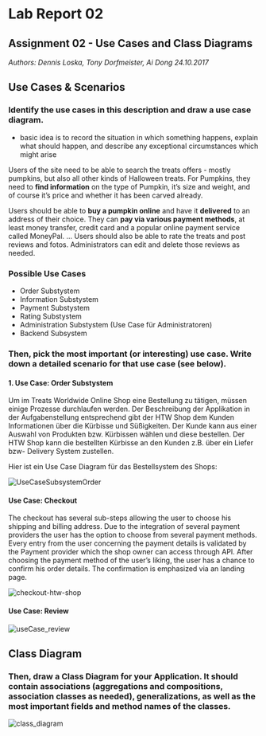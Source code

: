# Lab Report 02
## Assignment 02 - Use Cases and Class Diagrams
_Authors: Dennis Loska, Tony Dorfmeister, Ai Dong 24.10.2017_

## Use Cases & Scenarios

### Identify the use cases in this description and draw a use case diagram.

- basic idea is to record the situation in which something happens, explain what should happen, and describe any exceptional circumstances which might arise

Users of the site need to be able to search the treats offers - mostly pumpkins, but also all other kinds of Halloween treats. For Pumpkins, they need to **find information** on the type of Pumpkin, it’s size and weight, and of course it’s price and whether it has been carved already.

Users should be able to **buy a pumpkin online** and have it **delivered** to an address of their choice. They can **pay via various payment methods**, at least money transfer, credit card and a popular online payment service called MoneyPal.
...
Users should also be able to rate the treats and post reviews and fotos. Administrators can edit and delete those reviews as needed.

### Possible Use Cases

- Order Substystem
- Information Substystem
- Payment Substystem
- Rating Substystem
- Administration Substystem (Use Case für Administratoren)
- Backend Subsystem


### Then, pick the most important (or interesting) use case. Write down a detailed scenario for that use case (see below).

#### 1. Use Case: Order Substystem

Um im Treats Worldwide Online Shop eine Bestellung zu tätigen, müssen einige Prozesse durchlaufen werden. Der Beschreibung der Applikation in der Aufgabenstellung entsprechend gibt der HTW Shop dem Kunden Informationen über die Kürbisse und Süßigkeiten. Der Kunde kann aus einer Auswahl von Produkten bzw. Kürbissen wählen und diese bestellen. Der HTW Shop kann die bestellten Kürbisse an den Kunden z.B. über ein Liefer bzw- Delivery System zustellen.

Hier ist ein Use Case Diagram für das Bestellsystem des Shops:

![UseCaseSubsystemOrder](/Users/tweak/CloudStation/IMI/03_Semester/Informatik-03/labs/Lab02_UseCaseClassDiagrams/use_cases/UseCaseSubsystemOrder.jpg)

#### Use Case: Checkout

The checkout has several sub-steps allowing the user to choose his shipping and billing address. Due to the integration of several payment providers the user has the option to choose from several payment methods. Every entry from the user concerning the payment details is validated by the Payment provider which the shop owner can access through API. After choosing the payment method of the user’s liking, the user has a chance to confirm his order details. The confirmation is emphasized via an landing page.

![checkout-htw-shop](/Users/tweak/CloudStation/IMI/03_Semester/Informatik-03/labs/Lab02_UseCaseClassDiagrams/use_cases/checkout-htw-shop.jpg)



#### Use Case: Review

![useCase_review](/Users/tweak/CloudStation/IMI/03_Semester/Informatik-03/labs/Lab02_UseCaseClassDiagrams/use_cases/useCase_review.JPG)



## Class Diagram

### Then, draw a Class Diagram for your Application. It should contain associations (aggregations and compositions, association classes as needed), generalizations, as well as the most important fields and method names of the classes.

![class_diagram](/Users/tweak/CloudStation/IMI/03_Semester/Informatik-03/labs/Lab02_UseCaseClassDiagrams/class_diagram.PNG)